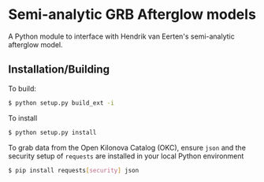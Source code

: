 # Semi-analytic GRB Afterglow models

A Python module to interface with Hendrik van Eerten's semi-analytic afterglow model.

## Installation/Building

To build:

```bash
$ python setup.py build_ext -i
```

To install

```bash
$ python setup.py install
```

To grab data from the Open Kilonova Catalog (OKC), ensure `json` and the security setup of `requests` are installed in your local Python environment

```bash
$ pip install requests[security] json
```
